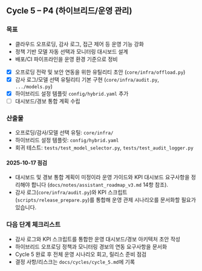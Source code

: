 ## Cycle 5 – P4 (하이브리드/운영 관리)

### 목표
- 클라우드 오프로딩, 감사 로그, 접근 제어 등 운영 기능 강화
- 정책 기반 모델 자동 선택과 모니터링 대시보드 설계
- 배포/CI 파이프라인을 운영 환경 기준으로 정비

- [x] 오프로딩 전략 및 보안 연동을 위한 유틸리티 초안 (`core/infra/offload.py`)
- [x] 감사 로그/모델 선택 유틸리티 기본 구현 (`core/infra/audit.py`, `.../models.py`)
- [x] 하이브리드 설정 템플릿 `config/hybrid.yaml` 추가
- [ ] 대시보드/경보 통합 계획 수립

### 산출물
- 오프로딩/감사/모델 선택 유틸: `core/infra/`
- 하이브리드 설정 템플릿: `config/hybrid.yaml`
- 회귀 테스트: `tests/test_model_selector.py`, `tests/test_audit_logger.py`

#### 2025-10-17 점검
- 대시보드 및 경보 통합 계획이 미정이라 운영 가이드와 KPI 대시보드 요구사항을 정리해야 합니다 (`docs/notes/assistant_roadmap_v3.md` 14항 참조).
- 감사 로그(`core/infra/audit.py`)와 KPI 스크립트(`scripts/release_prepare.py`)를 통합해 운영 관제 시나리오를 문서화할 필요가 있습니다.

### 다음 단계 체크리스트
- 감사 로그와 KPI 스크립트를 통합한 운영 대시보드/경보 아키텍처 초안 작성
- 하이브리드 오프로딩 정책과 모니터링 경보의 연동 요구사항을 문서화
- Cycle 5 완료 후 전체 운영 시나리오 회고, 릴리스 준비 점검
- 결정 사항/리스크는 `docs/cycles/cycle_5.md`에 기록
